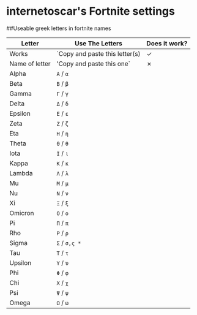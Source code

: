 # internetoscar's Fortnite settings

##Useable greek letters in fortnite names

| Letter  | Use The Letters |Does it work? |
| --- | --- |---
| Works | `Copy and paste this letter(s) | ✓ |
| Name of letter | 'Copy and paste this one` | ✗  |
| Alpha | `Α` / `α` |  |  
| Beta | `Β` / `β` |  |  
| Gamma | `Γ` / `γ` |  |
| Delta | `Δ` / `δ` |  |
| Epsilon | `Ε` / `ε` |  |
| Zeta | `Ζ` / `ζ` |  |
| Eta | `Η` / `η` |  |
| Theta | `Θ` / `θ` |  |
| Iota | `Ι` / `ι` |  |
| Kappa | `Κ` / `κ` |  |
| Lambda | `Λ` / `λ` |  |
| Mu | `Μ` / `μ` |  |
| Nu | `Ν` / `ν` |  |
| Xi | `Ξ` / `ξ` |  |
| Omicron | `Ο` / `ο` |  |
| Pi | `Π` / `π` |  |
| Rho | `Ρ` / `ρ` |  |
| Sigma | `Σ` / `σ,ς *` |  |
| Tau | `Τ` / `τ` |  |
| Upsilon | `Υ` / `υ` |  |
| Phi | `Φ` / `φ` |  |
| Chi | `Χ` / `χ` |  |
| Psi | `Ψ` / `ψ` |  |
| Omega | `Ω` / `ω` |  |
